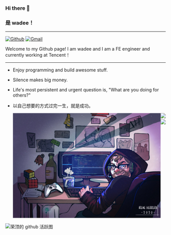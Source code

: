 <!--
**wadeewang/wadeewang** is a ✨ _special_ ✨ repository because its `README.md` (this file) appears on your GitHub profile.

Here are some ideas to get you started:

<!-- Talking about you -->
### Hi there 👋 
### 是 wadee！
---
[![Github](https://img.shields.io/badge/-Github-000?style=flat&logo=Github&logoColor=white)](https://github.com/wadeewang/home-page/)
[![Gmail](https://img.shields.io/badge/-Gmail-c14438?style=flat&logo=Gmail&logoColor=white)](mailto:wadeewang@163.com)

Welcome to my Github page! I am wadee and I am a FE engineer and currently  working at Tencent！ 

---

- Enjoy programming and build awesome stuff.
- Silence makes big money.
- Life's most persistent and urgent question is, "What are you doing for others?"
- 以自己想要的方式过完一生，就是成功。


	<div style="display: flex; flex-wrap: no-wrap;">
		<span>
			<img width="1000%" alt="img" src="https://github.com/FernandoRoldan93/FernandoRoldan93/blob/master/cover_image.jpg" />
 		</span>
		<span>
			<img width="100%" src="https://github-readme-stats.vercel.app/api/top-langs/?username=wadeewang&layout=compact&theme=tokyonight" /> 
			<img width="100%" src="https://github-readme-stats.vercel.app/api?username=wadeewang&show_icons=true&theme=tokyonight" />
		</span>
</div>

 <picture>
    <source media="(prefers-color-scheme: dark)"
      srcset="https://github-readme-activity-graph.vercel.app/graph?username=wadeewang&theme=github&height=250" />
    <source media="(prefers-color-scheme: light)"
      srcset="https://github-readme-activity-graph.vercel.app/graph?username=wadeewang&bg_color=F6F8FA&color=708090&line=24292e&point=24292e&area=true&hide_border=true&height=250" />
    <img src="https://github-readme-activity-graph.vercel.app/graph?username=wadeewang&bg_color=F6F8FA&color=708090&line=24292e&point=24292e&area=true&hide_border=true&height=250" alt="荣顶的 github 活跃图" />
  </picture>
